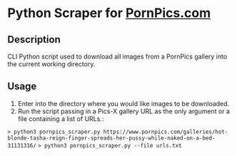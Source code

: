 # Python Scraper for [PornPics.com](https://pornpics.com)

## Description
CLI Python script used to download all images from a PornPics gallery into the current working directory.

## Usage
1. Enter into the directory where you would like images to be downloaded.
2. Run the script passing in a Pics-X gallery URL as the only argument or a file containing a list of URLs.:

```> python3 pornpics_scraper.py https://www.pornpics.com/galleries/hot-blonde-tasha-reign-finger-spreads-her-pussy-while-naked-on-a-bed-31131316/```
```> python3 pornpics_scraper.py --file urls.txt```
